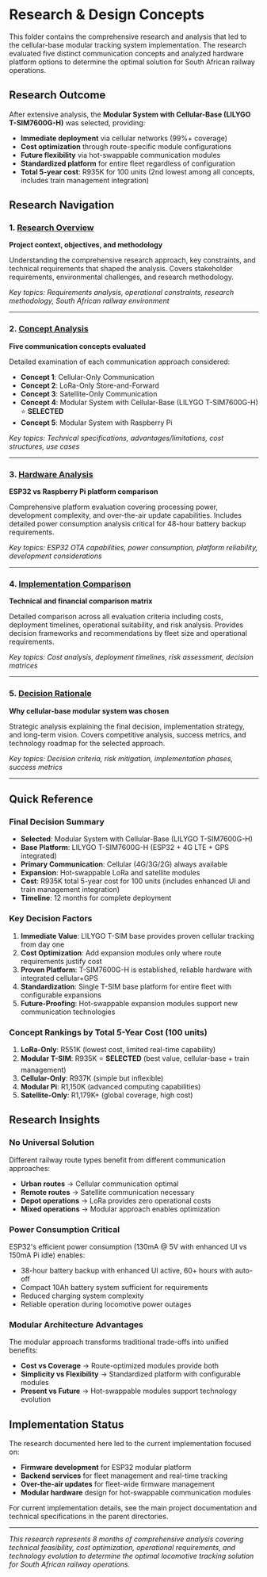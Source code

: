 # Research & Design Concepts

This folder contains the comprehensive research and analysis that led to the cellular-base modular tracking system implementation. The research evaluated five distinct communication concepts and analyzed hardware platform options to determine the optimal solution for South African railway operations.

## Research Outcome

After extensive analysis, the **Modular System with Cellular-Base (LILYGO T-SIM7600G-H)** was selected, providing:
- **Immediate deployment** via cellular networks (99%+ coverage)
- **Cost optimization** through route-specific module configurations  
- **Future flexibility** via hot-swappable communication modules
- **Standardized platform** for entire fleet regardless of configuration
- **Total 5-year cost**: R935K for 100 units (2nd lowest among all concepts, includes train management integration)

## Research Navigation

### 1. [Research Overview](research-overview.md)
**Project context, objectives, and methodology**

Understanding the comprehensive research approach, key constraints, and technical requirements that shaped the analysis. Covers stakeholder requirements, environmental challenges, and research methodology.

*Key topics: Requirements analysis, operational constraints, research methodology, South African railway environment*

---

### 2. [Concept Analysis](concept-analysis.md)  
**Five communication concepts evaluated**

Detailed examination of each communication approach considered:
- **Concept 1**: Cellular-Only Communication
- **Concept 2**: LoRa-Only Store-and-Forward  
- **Concept 3**: Satellite-Only Communication
- **Concept 4**: Modular System with Cellular-Base (LILYGO T-SIM7600G-H) ⭐ **SELECTED**
- **Concept 5**: Modular System with Raspberry Pi

*Key topics: Technical specifications, advantages/limitations, cost structures, use cases*

---

### 3. [Hardware Analysis](hardware-analysis.md)
**ESP32 vs Raspberry Pi platform comparison**

Comprehensive platform evaluation covering processing power, development complexity, and over-the-air update capabilities. Includes detailed power consumption analysis critical for 48-hour battery backup requirements.

*Key topics: ESP32 OTA capabilities, power consumption, platform reliability, development considerations*

---

### 4. [Implementation Comparison](implementation-comparison.md)
**Technical and financial comparison matrix**

Detailed comparison across all evaluation criteria including costs, deployment timelines, operational suitability, and risk analysis. Provides decision frameworks and recommendations by fleet size and operational requirements.

*Key topics: Cost analysis, deployment timelines, risk assessment, decision matrices*

---

### 5. [Decision Rationale](decision-rationale.md)
**Why cellular-base modular system was chosen**

Strategic analysis explaining the final decision, implementation strategy, and long-term vision. Covers competitive analysis, success metrics, and technology roadmap for the selected approach.

*Key topics: Decision criteria, risk mitigation, implementation phases, success metrics*

---

## Quick Reference

### Final Decision Summary
- **Selected**: Modular System with Cellular-Base (LILYGO T-SIM7600G-H)
- **Base Platform**: LILYGO T-SIM7600G-H (ESP32 + 4G LTE + GPS integrated)
- **Primary Communication**: Cellular (4G/3G/2G) always available
- **Expansion**: Hot-swappable LoRa and satellite modules
- **Cost**: R935K total 5-year cost for 100 units (includes enhanced UI and train management integration)
- **Timeline**: 12 months for complete deployment

### Key Decision Factors
1. **Immediate Value**: LILYGO T-SIM base provides proven cellular tracking from day one
2. **Cost Optimization**: Add expansion modules only where route requirements justify cost
3. **Proven Platform**: T-SIM7600G-H is established, reliable hardware with integrated cellular+GPS
4. **Standardization**: Single T-SIM base platform for entire fleet with configurable expansions
5. **Future-Proofing**: Hot-swappable expansion modules support new communication technologies

### Concept Rankings by Total 5-Year Cost (100 units)
1. **LoRa-Only**: R551K (lowest cost, limited real-time capability)
2. **Modular T-SIM**: R935K ⭐ **SELECTED** (best value, cellular-base + train management)
3. **Cellular-Only**: R937K (simple but inflexible)
4. **Modular Pi**: R1,150K (advanced computing capabilities)
5. **Satellite-Only**: R1,179K+ (global coverage, high cost)

## Research Insights

### No Universal Solution
Different railway route types benefit from different communication approaches:
- **Urban routes** → Cellular communication optimal
- **Remote routes** → Satellite communication necessary  
- **Depot operations** → LoRa provides zero operational costs
- **Mixed operations** → Modular approach enables optimization

### Power Consumption Critical
ESP32's efficient power consumption (130mA @ 5V with enhanced UI vs 150mA Pi idle) enables:
- 38-hour battery backup with enhanced UI active, 60+ hours with auto-off
- Compact 10Ah battery system sufficient for requirements
- Reduced charging system complexity
- Reliable operation during locomotive power outages

### Modular Architecture Advantages
The modular approach transforms traditional trade-offs into unified benefits:
- **Cost vs Coverage** → Route-optimized modules provide both
- **Simplicity vs Flexibility** → Standardized platform with configurable modules
- **Present vs Future** → Hot-swappable modules support technology evolution

## Implementation Status

The research documented here led to the current implementation focused on:
- **Firmware development** for ESP32 modular platform
- **Backend services** for fleet management and real-time tracking
- **Over-the-air updates** for fleet-wide firmware management
- **Modular hardware** design for hot-swappable communication modules

For current implementation details, see the main project documentation and technical specifications in the parent directories.

---

*This research represents 8 months of comprehensive analysis covering technical feasibility, cost optimization, operational requirements, and technology evolution to determine the optimal locomotive tracking solution for South African railway operations.*